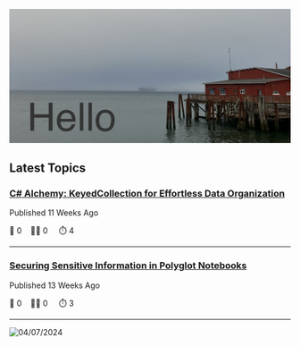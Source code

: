 ![Hello!](https://github.com/mjamesharmon/mjamesharmon/blob/main/assets/img/hello.jpg?raw=true)
## Latest Topics
### [C# Alchemy: KeyedCollection for Effortless Data Organization](https://dev.to/mjamesharmon/c-alchemy-keyedcollection-for-effortless-data-organization-4bi)

Published 11 Weeks Ago

  💬 0 &nbsp;&nbsp; 👍🏻 0 &nbsp; &nbsp; ⏱️ 4

---
### [Securing Sensitive Information in Polyglot Notebooks](https://dev.to/mjamesharmon/securing-sensitive-information-in-polyglot-notebooks-2jh0)

Published 13 Weeks Ago

  💬 0 &nbsp;&nbsp; 👍🏻 0 &nbsp; &nbsp; ⏱️ 3

---


<picture>
<source media="(prefers-color-scheme: dark)"srcset="https://mjamesharmon.github.io/nonbinary-binary-calendar/calendar-dark.svg" >
<source media="(prefers-color-scheme: light)"srcset="https://mjamesharmon.github.io/nonbinary-binary-calendar/calendar-light.svg" >
<img alt="04/07/2024" src="" >
</picture>


